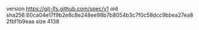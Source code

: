 version https://git-lfs.github.com/spec/v1
oid sha256:60ca04e17f9b2e8c8e248ee98b7b8054b3c7f0c58dcc9bbea27ea82fbf1b9eaa
size 4138
